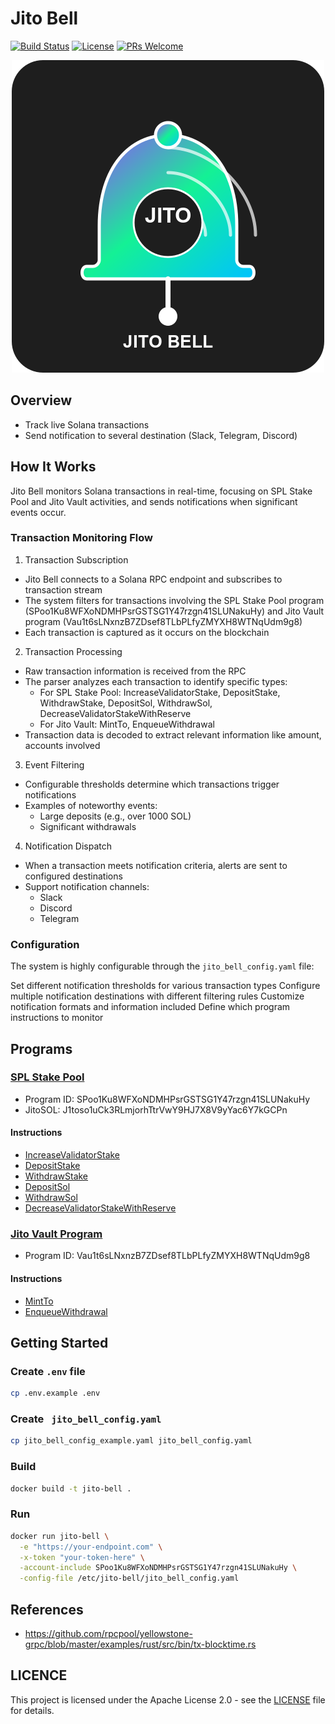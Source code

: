 # Jito Bell

[![Build Status](https://github.com/jito-foundation/jito-bell/actions/workflows/ci.yaml/badge.svg?branch=master)](https://github.com/jito-foundation/jito-bell/actions)
[![License](https://img.shields.io/badge/License-Apache_2.0-blue.svg)](https://opensource.org/licenses/Apache-2.0)
[![PRs Welcome](https://img.shields.io/badge/PRs-welcome-brightgreen.svg)](http://makeapullrequest.com)

<p align="center">
  <img src="./docs/assets/images/jito-bell-logo-full.png" alt="Jito Bell">
</p>

## Overview

- Track live Solana transactions
- Send notification to several destination (Slack, Telegram, Discord)

## How It Works

Jito Bell monitors Solana transactions in real-time, focusing on SPL Stake Pool and Jito Vault activities, and sends notifications when significant events occur.

### Transaction Monitoring Flow

1. Transaction Subscription
  - Jito Bell connects to a Solana RPC endpoint and subscribes to transaction stream
  - The system filters for transactions involving the SPL Stake Pool program (SPoo1Ku8WFXoNDMHPsrGSTSG1Y47rzgn41SLUNakuHy) and Jito Vault program (Vau1t6sLNxnzB7ZDsef8TLbPLfyZMYXH8WTNqUdm9g8)
  - Each transaction is captured as it occurs on the blockchain

2. Transaction Processing
  - Raw transaction information is received from the RPC
  - The parser analyzes each transaction to identify specific types:
    - For SPL Stake Pool: IncreaseValidatorStake, DepositStake, WithdrawStake, DepositSol, WithdrawSol, DecreaseValidatorStakeWithReserve
    - For Jito Vault: MintTo, EnqueueWithdrawal
  - Transaction data is decoded to extract relevant information like amount, accounts involved

3. Event Filtering
  - Configurable thresholds determine which transactions trigger notifications
  - Examples of noteworthy events:
      - Large deposits (e.g., over 1000 SOL)
      - Significant withdrawals

4. Notification Dispatch
  - When a transaction meets notification criteria, alerts are sent to configured destinations
  - Support notification channels:
    - Slack
    - Discord
    - Telegram

### Configuration
The system is highly configurable through the `jito_bell_config.yaml` file:

Set different notification thresholds for various transaction types
Configure multiple notification destinations with different filtering rules
Customize notification formats and information included
Define which program instructions to monitor

## Programs

### [SPL Stake Pool](https://github.com/solana-program/stake-pool/blob/main/program/src/lib.rs)

- Program ID: SPoo1Ku8WFXoNDMHPsrGSTSG1Y47rzgn41SLUNakuHy
- JitoSOL: J1toso1uCk3RLmjorhTtrVwY9HJ7X8V9yYac6Y7kGCPn


#### Instructions

- [IncreaseValidatorStake](https://github.com/solana-labs/solana-program-library/blob/b7dd8fee93815b486fce98d3d43d1d0934980226/stake-pool/program/src/instruction.rs#L194-L199)
- [DepositStake](https://github.com/solana-program/stake-pool/blob/0740ef57b0cd202e948641545c2761557cc8c794/program/src/instruction.rs#L299)
- [WithdrawStake](https://github.com/solana-program/stake-pool/blob/0740ef57b0cd202e948641545c2761557cc8c794/program/src/instruction.rs#L337)
- [DepositSol](https://github.com/solana-program/stake-pool/blob/0740ef57b0cd202e948641545c2761557cc8c794/program/src/instruction.rs#L378)
- [WithdrawSol](https://github.com/solana-program/stake-pool/blob/0740ef57b0cd202e948641545c2761557cc8c794/program/src/instruction.rs#L405)
- [DecreaseValidatorStakeWithReserve](https://github.com/solana-labs/solana-program-library/blob/b7dd8fee93815b486fce98d3d43d1d0934980226/stake-pool/program/src/instruction.rs#L542-L547)

### [Jito Vault Program](https://github.com/jito-foundation/restaking)

- Program ID: Vau1t6sLNxnzB7ZDsef8TLbPLfyZMYXH8WTNqUdm9g8


#### Instructions

- [MintTo](https://github.com/jito-foundation/restaking/blob/623b1816b9a93e3678c29c426e9b38ef2f324554/vault_sdk/src/instruction.rs#L132-L135)
- [EnqueueWithdrawal](https://github.com/jito-foundation/restaking/blob/623b1816b9a93e3678c29c426e9b38ef2f324554/vault_sdk/src/instruction.rs#L149-L151)

## Getting Started

### Create `.env` file

```bash
cp .env.example .env
```

### Create ` jito_bell_config.yaml`

```bash
cp jito_bell_config_example.yaml jito_bell_config.yaml
```

### Build

```bash
docker build -t jito-bell .
```

### Run

```bash
docker run jito-bell \
  -e "https://your-endpoint.com" \
  -x-token "your-token-here" \
  -account-include SPoo1Ku8WFXoNDMHPsrGSTSG1Y47rzgn41SLUNakuHy \
  -config-file /etc/jito-bell/jito_bell_config.yaml
```

## References
- https://github.com/rpcpool/yellowstone-grpc/blob/master/examples/rust/src/bin/tx-blocktime.rs

## LICENCE

This project is licensed under the Apache License 2.0 - see the [LICENSE](LICENSE.txt) file for details.

